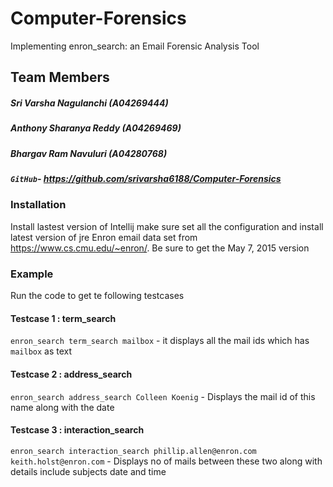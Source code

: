 # Computer-Forensics  
Implementing enron_search: an Email Forensic Analysis Tool
## Team Members
##### Sri Varsha Nagulanchi (A04269444) 
##### Anthony Sharanya Reddy (A04269469)
##### Bhargav Ram Navuluri (A04280768)
##### `GitHub`- https://github.com/srivarsha6188/Computer-Forensics
### Installation
Install lastest version of Intellij make sure set all the configuration and install latest version of jre 
Enron email data set from https://www.cs.cmu.edu/~enron/.
Be sure to get the May 7, 2015 version
### Example
Run the code to get te following testcases
#### Testcase 1 : term_search 
`enron_search term_search mailbox` - it displays all the mail ids which has `mailbox` as text
#### Testcase 2 : address_search
`enron_search address_search Colleen Koenig` - Displays the mail id of this name along with the date
#### Testcase 3 : interaction_search
`enron_search interaction_search phillip.allen@enron.com keith.holst@enron.com` - Displays no of mails between these two along with details include subjects date and time
